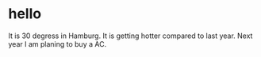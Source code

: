 # hello

It is 30 degress in Hamburg.
It is getting hotter compared to last year.
Next year I am planing to buy a AC.
